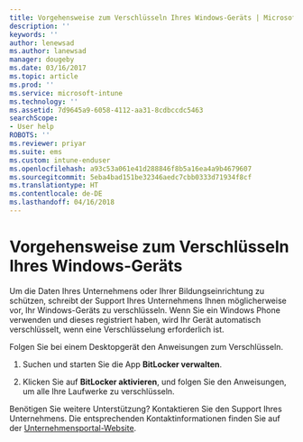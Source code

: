 ```yaml
---
title: Vorgehensweise zum Verschlüsseln Ihres Windows-Geräts | Microsoft-Dokumentation
description: ''
keywords: ''
author: lenewsad
ms.author: lanewsad
manager: dougeby
ms.date: 03/16/2017
ms.topic: article
ms.prod: ''
ms.service: microsoft-intune
ms.technology: ''
ms.assetid: 7d9645a9-6058-4112-aa31-8cdbccdc5463
searchScope:
- User help
ROBOTS: ''
ms.reviewer: priyar
ms.suite: ems
ms.custom: intune-enduser
ms.openlocfilehash: a93c53a061e41d288846f8b5a16ea4a9b4679607
ms.sourcegitcommit: 5eba4bad151be32346aedc7cbb0333d71934f8cf
ms.translationtype: HT
ms.contentlocale: de-DE
ms.lasthandoff: 04/16/2018
---
```

# <a name="how-to-encrypt-your-windows-device"></a>Vorgehensweise zum Verschlüsseln Ihres Windows-Geräts

Um die Daten Ihres Unternehmens oder Ihrer Bildungseinrichtung zu schützen, schreibt der Support Ihres Unternehmens Ihnen möglicherweise vor, Ihr Windows-Geräts zu verschlüsseln. Wenn Sie ein Windows Phone verwenden und dieses registriert haben, wird Ihr Gerät automatisch verschlüsselt, wenn eine Verschlüsselung erforderlich ist.

Folgen Sie bei einem Desktopgerät den Anweisungen zum Verschlüsseln.

1.  Suchen und starten Sie die App **BitLocker verwalten**.

2.  Klicken Sie auf **BitLocker aktivieren**, und folgen Sie den Anweisungen, um alle Ihre Laufwerke zu verschlüsseln.

Benötigen Sie weitere Unterstützung? Kontaktieren Sie den Support Ihres Unternehmens. Die entsprechenden Kontaktinformationen finden Sie auf der [Unternehmensportal-Website](https://portal.manage.microsoft.com#HelpDeskDialog).
